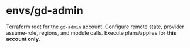 # envs/gd-admin
Terraform root for the `gd-admin` account. Configure remote state, provider assume-role, regions, and module calls. Execute plans/applies for **this account only**.
